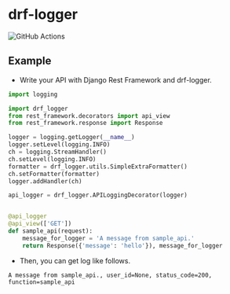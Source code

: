 # drf-logger

![GitHub Actions](https://github.com/yutayamazaki/drf-logger/workflows/Python%20package/badge.svg)

## Example

- Write your API with Django Rest Framework and drf-logger.

```python
import logging

import drf_logger
from rest_framework.decorators import api_view
from rest_framework.response import Response

logger = logging.getLogger(__name__)
logger.setLevel(logging.INFO)
ch = logging.StreamHandler()
ch.setLevel(logging.INFO)
formatter = drf_logger.utils.SimpleExtraFormatter()
ch.setFormatter(formatter)
logger.addHandler(ch)

api_logger = drf_logger.APILoggingDecorator(logger)


@api_logger
@api_view(['GET'])
def sample_api(request):
    message_for_logger = 'A message from sample_api.'
    return Response({'message': 'hello'}), message_for_logger
```

- Then, you can get log like follows.

```text
A message from sample_api., user_id=None, status_code=200, function=sample_api
```
